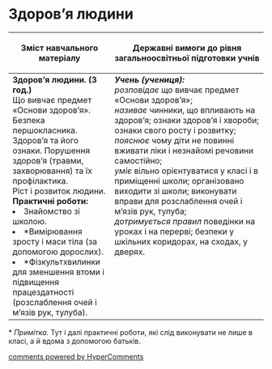 <div id="hypercomments_widget" class="js-hypercomments-widget invisible"></div>

Здоров’я людини
=============================================

<table>
<thead>
  <tr>
    <th width="40%" align="center"><p>Зміст навчального матеріалу</p></td>
    <th width="60%" align="center"><p>Державні вимоги до рівня загальноосвітньої підготовки учнів</p></td>
  </tr>
</thead>
<tbody>
  <tr>
    <td width="40%" style="vertical-align:top !important;">
    <b>Здоров’я людини. (3 год.)</b><br>
    Що вивчає предмет «Основи здоров’я».<br>
    Безпека першокласника.<br>
    Здоров’я та його ознаки. Порушення здоров’я (травми, захворювання) та їх профілактика.<br>
    Ріст і розвиток людини.<br>
    <b>Практичні роботи:</b>
    <li>
    Знайомство зі школою.
    </li>
    <li>
    *Вимірювання зросту і маси тіла (за допомогою дорослих).
    </li>
    <li>
    *Фізкультхвилинки для зменшення втоми і підвищення працездатності (розслаблення очей і м’язів рук, тулуба).
    </li>
    </td>
    <td width="60%" style="vertical-align:top !important;">
    <i><b>Учень (учениця):</b></i><br>
	<i>розповідає</i> що вивчає предмет «Основи здоров’я»;<br>
    <i>називає</i> чинники, що впливають на здоров’я; ознаки здоров’я і хвороби; ознаки свого росту і розвитку;<br>
    <i>пояснює</i> чому діти не повинні вживати ліки і незнайомі речовини самостійно;<br>
    <i>уміє</i> вільно орієнтуватися у класі і в приміщенні школи; організовано виходити зі школи; виконувати вправи для розслаблення очей і м’язів рук, тулуба;<br>
    <i>дотримується правил</i> поведінки на уроках і на перерві; безпеки у шкільних коридорах, на сходах, у дверях.<br>
	</td>
  </tr>
</tbody>
</table>

<p>* <i>Примітка.</i> Тут і далі практичні роботи, які слід виконувати не лише в класі, а й вдома з допомогою батьків.</p>

<div class="js-hypercomments-container">
<a href="http://hypercomments.com" class="hc-link" title="comments widget">comments powered by HyperComments</a>
</div>